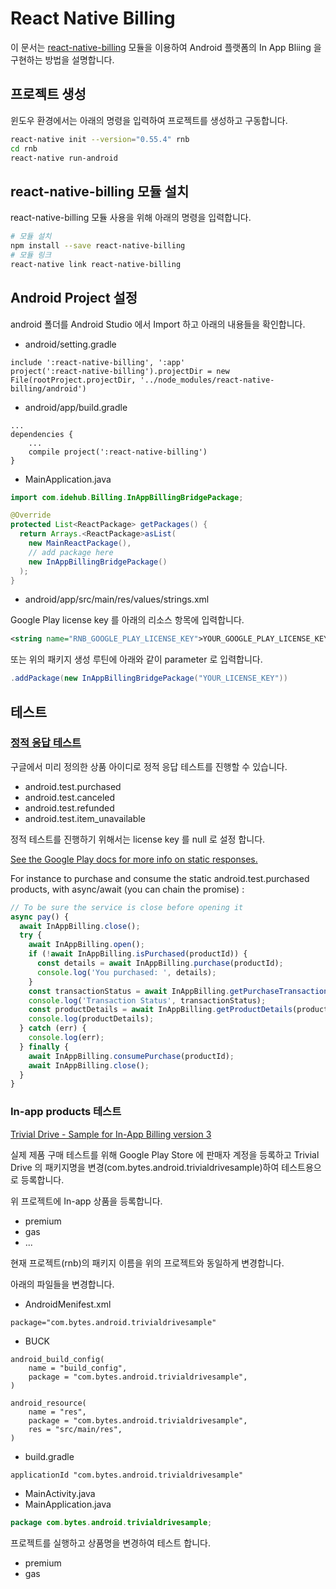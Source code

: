 # React Native Billing

이 문서는 [react-native-billing](https://github.com/idehub/react-native-billing) 모듈을 이용하여 Android 플랫폼의 In App Bliing 을 구현하는 방법을 설명합니다.

## 프로젝트 생성

윈도우 환경에서는 아래의 명령을 입력하여 프로젝트를 생성하고 구동합니다.

```bash
react-native init --version="0.55.4" rnb
cd rnb
react-native run-android
```

## react-native-billing 모듈 설치

react-native-billing 모듈 사용을 위해 아래의 명령을 입력합니다.

```bash
# 모듈 설치
npm install --save react-native-billing
# 모듈 링크
react-native link react-native-billing
```

## Android Project 설정

android 폴더를 Android Studio 에서 Import 하고 아래의 내용들을 확인합니다.

- android/setting.gradle

```
include ':react-native-billing', ':app'
project(':react-native-billing').projectDir = new File(rootProject.projectDir, '../node_modules/react-native-billing/android')
```

- android/app/build.gradle

```
...
dependencies {
    ...
    compile project(':react-native-billing')
}
```

- MainApplication.java

```java
import com.idehub.Billing.InAppBillingBridgePackage;

@Override
protected List<ReactPackage> getPackages() {
  return Arrays.<ReactPackage>asList(
    new MainReactPackage(),
    // add package here
    new InAppBillingBridgePackage()
  );
}
```

- android/app/src/main/res/values/strings.xml

Google Play license key 를 아래의 리소스 항목에 입력합니다.

```xml
<string name="RNB_GOOGLE_PLAY_LICENSE_KEY">YOUR_GOOGLE_PLAY_LICENSE_KEY_HERE</string>
```

또는 위의 패키지 생성 루틴에 아래와 같이 parameter 로 입력합니다.

```java
.addPackage(new InAppBillingBridgePackage("YOUR_LICENSE_KEY"))
```

## 테스트

### [정적 응답 테스트](http://developer.android.com/google/play/billing/billing_testing.html#billing-testing-static)

구글에서 미리 정의한 상품 아이디로 정적 응답 테스트를 진행할 수 있습니다.

- android.test.purchased
- android.test.canceled
- android.test.refunded
- android.test.item_unavailable

정적 테스트를 진행하기 위해서는 license key 를 null 로 설정 합니다.

[See the Google Play docs for more info on static responses.](https://developer.android.com/google/play/billing/billing_testing#billing-testing-static)

For instance to purchase and consume the static android.test.purchased products, with async/await (you can chain the promise) :

```js
// To be sure the service is close before opening it
async pay() {
  await InAppBilling.close();
  try {
    await InAppBilling.open();
    if (!await InAppBilling.isPurchased(productId)) {
      const details = await InAppBilling.purchase(productId);
      console.log('You purchased: ', details);
    }
    const transactionStatus = await InAppBilling.getPurchaseTransactionDetails(productId);
    console.log('Transaction Status', transactionStatus);
    const productDetails = await InAppBilling.getProductDetails(productId);
    console.log(productDetails);
  } catch (err) {
    console.log(err);
  } finally {
    await InAppBilling.consumePurchase(productId);
    await InAppBilling.close();
  }
}
```

### In-app products 테스트

[Trivial Drive - Sample for In-App Billing version 3](https://github.com/googlesamples/android-play-billing/tree/master/TrivialDrive)

실제 제품 구매 테스트를 위해 Google Play Store 에 판매자 계정을 등록하고
Trivial Drive 의 패키지명을 변경(com.bytes.android.trivialdrivesample)하여 테스트용으로 등록합니다.

위 프로젝트에 In-app 상품을 등록합니다.

- premium
- gas
- ...

현재 프로젝트(rnb)의 패키지 이름을 위의 프로젝트와 동일하게 변경합니다.

아래의 파일들을 변경합니다.

- AndroidMenifest.xml

```xml
package="com.bytes.android.trivialdrivesample"
```

- BUCK

```
android_build_config(
    name = "build_config",
    package = "com.bytes.android.trivialdrivesample",
)

android_resource(
    name = "res",
    package = "com.bytes.android.trivialdrivesample",
    res = "src/main/res",
)
```

- build.gradle

```
applicationId "com.bytes.android.trivialdrivesample"
```

- MainActivity.java
- MainApplication.java

```java
package com.bytes.android.trivialdrivesample;
```

프로젝트를 실행하고 상품명을 변경하여 테스트 합니다.

- premium
- gas
